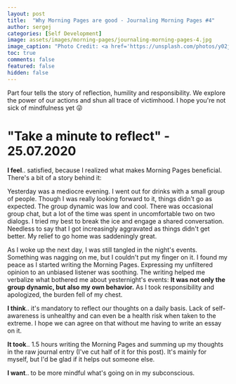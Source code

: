 ```yaml
---
layout: post
title:  "Why Morning Pages are good - Journaling Morning Pages #4"
author: sergej
categories: [Self Development]
image: assets/images/morning-pages/journaling-morning-pages-4.jpg
image_caption: "Photo Credit: <a href='https://unsplash.com/photos/y02jEX_B0O0' target='_blank'>Aaron Burden</a>"
toc: true
comments: false
featured: false
hidden: false
---
```


Part four tells the story of reflection, humility and responsibility.
We explore the power of our actions and shun all trace of victimhood.
I hope you're not sick of mindfulness yet 😜

# "Take a minute to reflect" - 25.07.2020 
**I feel**.. satisfied, because I realized what makes Morning Pages beneficial.
There's a bit of a story behind it:

Yesterday was a mediocre evening.
I went out for drinks with a small group of people.
Though I was really looking forward to it, things didn't go as expected.
The group dynamic was low and cool.
There was occasional group chat, but a lot of the time was spent in uncomfortable two on two dialogs.
I tried my best to break the ice and engage a shared conversation.
Needless to say that I got increasingly aggravated as things didn't get better.
My relief to go home was saddeningly great.

As I woke up the next day, I was still tangled in the night's events.
Something was nagging on me, but I couldn't put my finger on it.
I found my peace as I started writing the Morning Pages.
Expressing my unfiltered opinion to an unbiased listener was soothing.
The writing helped me verbalize what bothered me about yesternight's events:
**It was not only the group dynamic, but also my own behavior.**
As I took responsibility and apologized, the burden fell of my chest.

**I think**.. it's mandatory to reflect our thoughts on a daily basis.
Lack of self-awareness is unhealthy and can even be a health risk when taken to the extreme.
I hope we can agree on that without me having to write an essay on it.

**It took**.. 1.5 hours writing the Morning Pages and summing up my thoughts in the raw journal entry (I've cut half of it for this post).
It's mainly for myself, but I'd be glad if it helps out someone else.

**I want**.. to be more mindful what's going on in my subconscious.